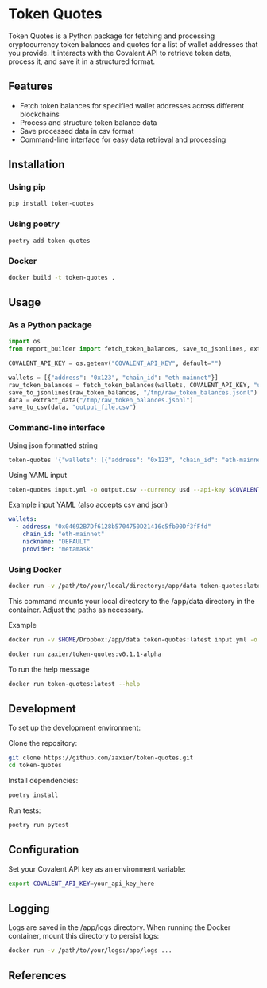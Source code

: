 # Token Quotes
Token Quotes is a Python package for fetching and processing cryptocurrency token balances and quotes for a list of wallet addresses that you provide. It interacts with the Covalent API to retrieve token data, process it, and save it in a structured format.

## Features
- Fetch token balances for specified wallet addresses across different blockchains
- Process and structure token balance data
- Save processed data in csv format
- Command-line interface for easy data retrieval and processing

## Installation
### Using pip
```bash
pip install token-quotes
```

### Using poetry
```bash
poetry add token-quotes
```

### Docker
```bash
docker build -t token-quotes .
```

## Usage
### As a Python package
```python
import os
from report_builder import fetch_token_balances, save_to_jsonlines, extract_data, save_to_csv

COVALENT_API_KEY = os.getenv("COVALENT_API_KEY", default="")

wallets = [{"address": "0x123", "chain_id": "eth-mainnet"}]
raw_token_balances = fetch_token_balances(wallets, COVALENT_API_KEY, "usd")
save_to_jsonlines(raw_token_balances, "/tmp/raw_token_balances.jsonl")
data = extract_data("/tmp/raw_token_balances.jsonl")
save_to_csv(data, "output_file.csv")
```

### Command-line interface
Using json formatted string
```bash
token-quotes '{"wallets": [{"address": "0x123", "chain_id": "eth-mainnet"}]}' -o output.csv --currency usd --api-key $COVALENT_API_KEY
```

Using YAML input
```bash
token-quotes input.yml -o output.csv --currency usd --api-key $COVALENT_API_KEY
```

Example input YAML (also accepts csv and json)
```yaml
wallets:
  - address: "0x04692B7Df6128b5704750D21416c5fb90Df3fFfd"
    chain_id: "eth-mainnet"
    nickname: "DEFAULT"
    provider: "metamask"
```

### Using Docker
```bash
docker run -v /path/to/your/local/directory:/app/data token-quotes:latest input.yml -o output.csv --currency usd --api-key $COVALENT_API_KEY
```
This command mounts your local directory to the /app/data directory in the container. Adjust the paths as necessary.

Example
```bash
docker run -v $HOME/Dropbox:/app/data token-quotes:latest input.yml -o output.csv --currency usd --api-key $COVALENT_API_KEY
```

```bash
docker run zaxier/token-quotes:v0.1.1-alpha
```

To run the help message
```bash
docker run token-quotes:latest --help
```

## Development
To set up the development environment:

Clone the repository:
```bash
git clone https://github.com/zaxier/token-quotes.git
cd token-quotes
```

Install dependencies:
```bash
poetry install
```

Run tests:
```bash
poetry run pytest
```

## Configuration
Set your Covalent API key as an environment variable:
```sh
export COVALENT_API_KEY=your_api_key_here
```

## Logging
Logs are saved in the /app/logs directory. When running the Docker container, mount this directory to persist logs:
```sh
docker run -v /path/to/your/logs:/app/logs ...
```

## References
